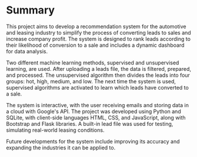# Summary
This project aims to develop a recommendation system for the automotive and leasing industry to simplify the process of converting leads to sales and increase company profit. The system is designed to rank leads according to their likelihood of conversion to a sale and includes a dynamic dashboard for data analysis.

Two different machine learning methods, supervised and unsupervised learning, are used. After uploading a leads file, the data is filtered, prepared, and processed. The unsupervised algorithm then divides the leads into four groups: hot, high, medium, and low. The next time the system is used, supervised algorithms are activated to learn which leads have converted to a sale.

The system is interactive, with the user receiving emails and storing data in a cloud with Google's API. The project was developed using Python and SQLite, with client-side languages HTML, CSS, and JavaScript, along with Bootstrap and Flask libraries. A built-in lead file was used for testing, simulating real-world leasing conditions.

Future developments for the system include improving its accuracy and expanding the industries it can be applied to.
